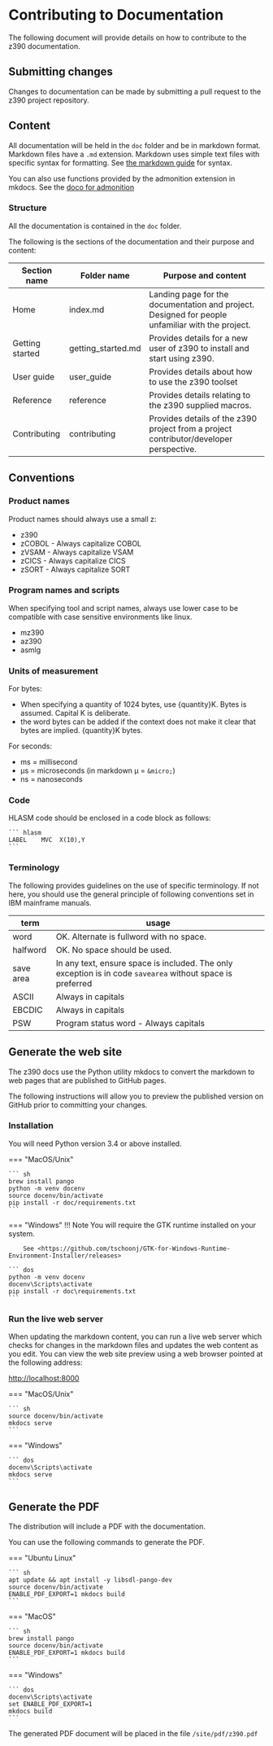 # Contributing to Documentation

The following document will provide details on how to contribute to the z390 documentation.

## Submitting changes

Changes to documentation can be made by submitting a pull request to the z390 project repository.

## Content

All documentation will be held in the `doc` folder and be in markdown format.
Markdown files have a `.md` extension.
Markdown uses simple text files with specific syntax for formatting. See [the markdown guide](https://www.markdownguide.org/basic-syntax/) for syntax.

You can also use functions provided by the admonition extension in mkdocs. See the [doco for admonition](https://python-markdown.github.io/extensions/admonition/)

### Structure

All the documentation is contained in the `doc` folder.

The following is the sections of the documentation and their purpose and content:

Section name    |  Folder name       | Purpose and content
----------------|--------------------|--------------------
Home            | index.md           | Landing page for the documentation and project. Designed for people unfamiliar with the project.
Getting started | getting_started.md | Provides details for a new user of z390 to install and start using z390.
User guide      | user_guide         | Provides details about how to use the z390 toolset
Reference       | reference          | Provides details relating to the z390 supplied macros.
Contributing    | contributing       | Provides details of the z390 project from a project contributor/developer perspective.

## Conventions

### Product names

Product names should always use a small z:

* z390
* zCOBOL  - Always capitalize COBOL
* zVSAM   - Always capitalize VSAM
* zCICS   - Always capitalize CICS
* zSORT   - Always capitalize SORT

###  Program names and scripts

When specifying tool and script names, always use lower case to be compatible with case sensitive environments like linux.

* mz390
* az390
* asmlg

### Units of measurement

For bytes:

* When specifying a quantity of 1024 bytes, use {quantity}K. Bytes is assumed. Capital K is deliberate.
* the word bytes can be added if the context does not make it clear that bytes are implied. {quantity}K bytes.

For seconds:

* ms = millisecond
* &micro;s = microseconds (in markdown &micro; = `&micro;`)
* ns = nanoseconds

### Code

HLASM code should be enclosed in a code block as follows:

    ``` hlasm
    LABEL    MVC  X(10),Y
    ```

### Terminology

The following provides guidelines on the use of specific terminology. If not here, you should use the general 
principle of following conventions set in IBM mainframe manuals.

term      | usage
----------|------
word      | OK. Alternate is fullword with no space.
halfword  | OK. No space should be used.
save area | In any text, ensure space is included. The only exception is in code `savearea` without space is preferred 
ASCII     | Always in capitals
EBCDIC    | Always in capitals
PSW       | Program status word - Always capitals

## Generate the web site

The z390 docs use the Python utility mkdocs to convert the markdown to web pages that are published to GitHub pages.

The following instructions will allow you to preview the published version on GitHub prior to committing your changes.

### Installation

You will need Python version 3.4 or above installed.

=== "MacOS/Unix"

    ``` sh
    brew install pango
    python -m venv docenv
    source docenv/bin/activate
    pip install -r doc/requirements.txt
    ```

=== "Windows"
    !!! Note
        You will require the GTK runtime installed on your system.

        See <https://github.com/tschoonj/GTK-for-Windows-Runtime-Environment-Installer/releases>

    ``` dos
    python -m venv docenv
    docenv\Scripts\activate
    pip install -r doc\requirements.txt
    ```

### Run the live web server

When updating the markdown content, you can run a live web server which checks for changes in the markdown files and updates the web content as you edit.
You can view the web site preview using a web browser pointed at the following address:

<http://localhost:8000>

=== "MacOS/Unix"
        
    ``` sh
    source docenv/bin/activate
    mkdocs serve
    ```

=== "Windows"

    ``` dos
    docenv\Scripts\activate
    mkdocs serve
    ```

## Generate the PDF

The distribution will include a PDF with the documentation. 

You can use the following commands to generate the PDF.

=== "Ubuntu Linux"
       
    ``` sh
    apt update && apt install -y libsdl-pango-dev
    source docenv/bin/activate
    ENABLE_PDF_EXPORT=1 mkdocs build
    ```

=== "MacOS"



    ``` sh
    brew install pango
    source docenv/bin/activate
    ENABLE_PDF_EXPORT=1 mkdocs build
    ```


=== "Windows"

    ``` dos
    docenv\Scripts\activate
    set ENABLE_PDF_EXPORT=1 
    mkdocs build
    ```

The generated PDF document will be placed in the file `/site/pdf/z390.pdf`

